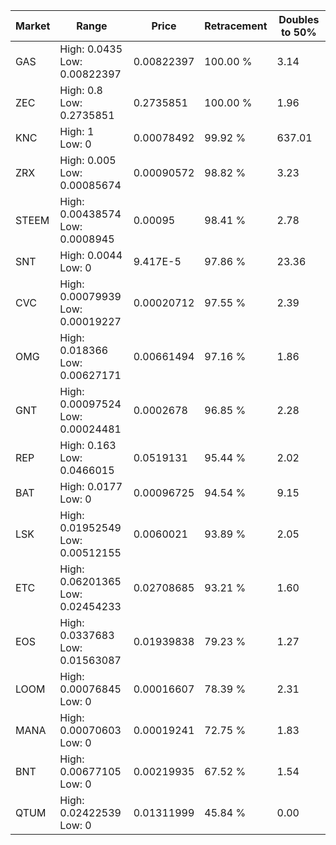 | Market | Range | Price| Retracement | Doubles to 50% |
| --- | --- | --- | --- | --- |
| GAS | High: 0.0435<br />Low: 0.00822397 | 0.00822397 | 100.00 % | 3.14 |
| ZEC | High: 0.8<br />Low: 0.2735851 | 0.2735851 | 100.00 % | 1.96 |
| KNC | High: 1<br />Low: 0 | 0.00078492 | 99.92 % | 637.01 |
| ZRX | High: 0.005<br />Low: 0.00085674 | 0.00090572 | 98.82 % | 3.23 |
| STEEM | High: 0.00438574<br />Low: 0.0008945 | 0.00095 | 98.41 % | 2.78 |
| SNT | High: 0.0044<br />Low: 0 | 9.417E-5 | 97.86 % | 23.36 |
| CVC | High: 0.00079939<br />Low: 0.00019227 | 0.00020712 | 97.55 % | 2.39 |
| OMG | High: 0.018366<br />Low: 0.00627171 | 0.00661494 | 97.16 % | 1.86 |
| GNT | High: 0.00097524<br />Low: 0.00024481 | 0.0002678 | 96.85 % | 2.28 |
| REP | High: 0.163<br />Low: 0.0466015 | 0.0519131 | 95.44 % | 2.02 |
| BAT | High: 0.0177<br />Low: 0 | 0.00096725 | 94.54 % | 9.15 |
| LSK | High: 0.01952549<br />Low: 0.00512155 | 0.0060021 | 93.89 % | 2.05 |
| ETC | High: 0.06201365<br />Low: 0.02454233 | 0.02708685 | 93.21 % | 1.60 |
| EOS | High: 0.0337683<br />Low: 0.01563087 | 0.01939838 | 79.23 % | 1.27 |
| LOOM | High: 0.00076845<br />Low: 0 | 0.00016607 | 78.39 % | 2.31 |
| MANA | High: 0.00070603<br />Low: 0 | 0.00019241 | 72.75 % | 1.83 |
| BNT | High: 0.00677105<br />Low: 0 | 0.00219935 | 67.52 % | 1.54 |
| QTUM | High: 0.02422539<br />Low: 0 | 0.01311999 | 45.84 % | 0.00 |
